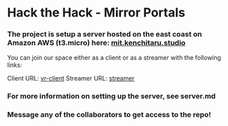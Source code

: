 # Hack the Hack - Mirror Portals

### The project is setup a server hosted on the east coast on Amazon AWS (t3.micro) here: [mit.kenchitaru.studio](https://mit.kenchitaru.studio/)

You can join our space either as a client or as a streamer with the following links:

Client URL: [vr-client](https://mit.kenchitaru.studio/fixed-stream-client-janus.html)
Streamer URL: [streamer](https://mit.kenchitaru.studio/fixed-stream-janus.html)

### For more information on setting up the server, see server.md

### Message any of the collaborators to get access to the repo!
